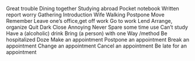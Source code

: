 Great trouble
Dining together
Studying abroad
Pocket notebook
Written report
worry
Gathering
Introduction
Wife
Walking 
Postpone
Move
Remember
Leave one’s office,get off work
Go to work
Lend
Arrange, organize
Quit
Dark
Close
Annoying
Never
Spare some time
use
Can’t study
Have a (alcoholic) drink
Bring (a person) with one
Way /method
Be hospitalized
Doze
Make an appointment
Postpone an appointment
Break an appointment
Change an appointment
Cancel an appointment
Be late for an appointment